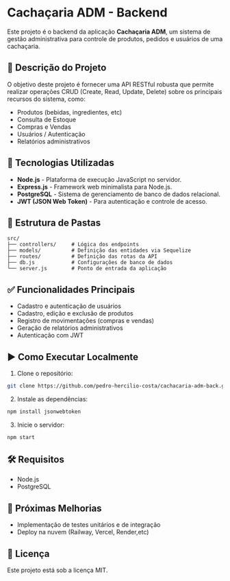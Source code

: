 
# Cachaçaria ADM - Backend

Este projeto é o backend da aplicação **Cachaçaria ADM**, um sistema de gestão administrativa para controle de produtos, pedidos e usuários de uma cachaçaria.

## 📝 Descrição do Projeto

O objetivo deste projeto é fornecer uma API RESTful robusta que permite realizar operações CRUD (Create, Read, Update, Delete) sobre os principais recursos do sistema, como:

- Produtos (bebidas, ingredientes, etc)
- Consulta de Estoque
- Compras e Vendas
- Usuários / Autenticação
- Relatórios administrativos

## 🚀 Tecnologias Utilizadas

- **Node.js** - Plataforma de execução JavaScript no servidor.
- **Express.js** - Framework web minimalista para Node.js.
- **PostgreSQL** - Sistema de gerenciamento de banco de dados relacional.
- **JWT (JSON Web Token)** - Para autenticação e controle de acesso.

## 📂 Estrutura de Pastas

```
src/
├── controllers/     # Lógica dos endpoints
├── models/          # Definição das entidades via Sequelize
├── routes/          # Definição das rotas da API
├── db.js            # Configurações de banco de dados
└── server.js        # Ponto de entrada da aplicação
```

## ✅ Funcionalidades Principais

- Cadastro e autenticação de usuários
- Cadastro, edição e exclusão de produtos
- Registro de movimentações (compras e vendas)
- Geração de relatórios administrativos
- Autenticação com JWT

## ▶️ Como Executar Localmente

1. Clone o repositório:

```bash
git clone https://github.com/pedro-hercilio-costa/cachacaria-adm-back.git
```

2. Instale as dependências:

```bash
npm install jsonwebtoken
```

3. Inicie o servidor:

```bash
npm start
```

## 🛠️ Requisitos

- Node.js
- PostgreSQL

## 📌 Próximas Melhorias

- Implementação de testes unitários e de integração
- Deploy na nuvem (Railway, Vercel, Render,etc)

## 📄 Licença

Este projeto está sob a licença MIT.
